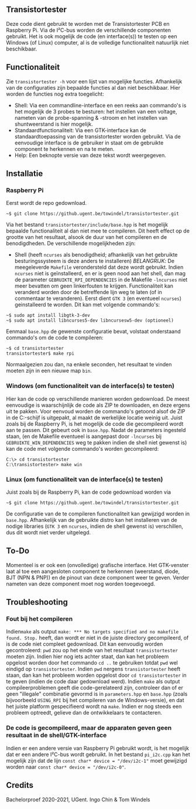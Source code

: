 ## Transistortester
Deze code dient gebruikt te worden met de Transistortester PCB en Raspberry Pi. Via de I²C-bus worden de verschillende componenten gebruikt. Het is ook mogelijk de code (en interface(s)) te testen op een Windows (of Linux) computer, al is de volledige functionaliteit natuurlijk niet beschikbaar.
## Functionaliteit
Zie ```transistortester -h``` voor een lijst van mogelijke functies. Afhankelijk van de configuraties zijn bepaalde functies al dan niet beschikbaar. Hier worden de functies nog extra toegelicht:
 - Shell: Via een commandline-interface en een reeks aan commando's is het mogelijk de 3 probes te besturen: het instellen van een voltage, nameten van de probe-spanning & -stroom en het instellen van shuntweerstand is hier mogelijk.
 - Standaardfunctionaliteit: Via een GTK-interface kan de standaardtoepassing van de transistortester worden gebruikt. Via de eenvoudige interface is de gebruiker in staat om de gebruikte component te herkennen en na te meten.
 - Help: Een beknopte versie van deze tekst wordt weergegeven.
## Installatie
### Raspberry Pi
Eerst wordt de repo gedownload.
```
~$ git clone https://github.ugent.be/towindel/transistortester.git
```
Via het bestand ```transistortester/include/base.hpp``` is het mogelijk bepaalde functionaliteit al dan niet mee te compileren. Dit heeft effect op de grootte van het resultaat, alsook de duur van het compileren en de benodigdheden. De verschillende mogelijkheden zijn:
 - Shell (heeft ```ncurses``` als benodigdheid; afhankelijk van het gebruikte besturingssysteem is deze anders te installeren)
 *BELANGRIJK*: De meegeleverde ```Makefile``` verondersteld dat deze wordt gebruikt. Indien ```ncurses``` niet is geïnstalleerd, en er is geen nood aan het shell, dan mag de parameter ```GEBRUIKTE_RPI_DEPENDENCIES``` in de Makefile ```-lncurses``` niet meer bevatten om geen linkerfouten te krijgen.
Functionaliteit kan veranderd worden door de betreffende lijn weg te laten (of in commentaar te veranderen).
Eerst dient ```GTK 3``` (en eventueel ```ncurses```) geinstalleerd te worden. Dit kan met volgende commando's:
```
~$ sudo apt install libgtk-3-dev
~$ sudo apt install libncurses5-dev libncursesw5-dev (optioneel)
```
Eenmaal ```base.hpp``` de gewenste configuratie bevat, volstaat onderstaand commando's om de code te compileren:
```
~$ cd transistortester
transistortester$ make rpi
```
Normaalgezien zou dan, na enkele seconden, het resultaat te vinden moeten zijn in een nieuwe map ```bin```.
### Windows (om functionaliteit van de interface(s) te testen)
Hier kan de code op verschillende manieren worden gedownload. De meest eenvoudige is waarschijnlijk de code als ZIP te downloaden, en deze ergens uit te pakken. Voor eenvoud worden de commando's getoond alsof de ZIP in de C:-schijf is uitgepakt, al maakt de werkelijke locatie weinig uit.
Juist zoals bij de Raspberry Pi, is het mogelijk de code die gecompileerd wordt aan te passen. Dit gebeurt ook in ```base.hpp```. Nadat de parameters ingesteld staan, (en de Makefile eventueel is aangepast door ```-lncurses``` bij ```GEBRUIKTE_WIN_DEPENDENCIES``` weg te pakken indien de shell niet gewenst is) kan de code met volgende commando's worden gecompileerd:
```
C:\> cd transistortester
C:\transistortester> make win
```
### Linux (om functionaliteit van de interface(s) te testen)
Juist zoals bij de Raspberry Pi, kan de code gedownload worden via 
```
~$ git clone https://github.ugent.be/towindel/transistortester.git
```
De configuratie van de te compileren functionaliteit kan gewijzigd worden in ```base.hpp```. Afhankelijk van de gebruikte distro kan het installeren van de nodige libraries (```GTK 3``` en ```ncurses```, indien de shell gewenst is) verschillen, dus dit wordt niet verder uitgelegd.

## To-Do
Momenteel is er ook een (onvolledige) grafische interface. Het GTK-venster laat al toe een aangesloten component te herkennen (weerstand, diode, BJT (NPN & PNP)) en de pinout van deze component weer te geven. Verder nameten van deze component moet nog worden toegevoegd.
## Troubleshooting
### Fout bij het compileren
Indien```make``` als output ```make: *** No targets specified and no makefile found. Stop.``` heeft, dan wordt er niet in de juiste directory gecompileerd, of is de code niet compleet gedownload. Dit kan eenvoudig worden gecontroleerd: ```pwd``` zou op het einde van het resultaat ```transistortester``` moeten zijn. Indien hier nog iets achter staat, dan kan het probleem opgelost worden door het commando ```cd ..``` te gebruiken totdat ```pwd``` wel eindigd op ```transistortester```. Indien ```pwd``` nergens ```transistortester``` heeft staan, dan kan het probleem worden opgelost door ```cd transistortester``` in te geven (indien de code daar gedownload werd).
Indien ```make``` als output compileerproblemen geeft die code-gerelateerd zijn, controleer dan of er geen "illegale" combinatie gevormd is in ```parameters.hpp``` en ```base.hpp``` (zoals bijvoorbeeld ```USING_RPI``` bij het compileren van de Windows-versie), en dat het juiste platform gespecifieerd wordt na ```make```. Indien er nog steeds een probleem optreedt, gelieve dan de ontwikkelaars te contacteren.
### De code is gecompileerd, maar de apparaten geven geen resultaat in de shell/GTK-interface
Indien er een andere versie van Raspberry Pi gebruikt wordt, is het mogelijk dat er een andere I²C-bus wordt gebruikt. In het bestand ```pi_i2c.cpp``` kan het mogelijk zijn dat de lijn ```const char* device = "/dev/i2c-1"``` moet gewijzigd worden naar ```const char* device = "/dev/i2c-0"```.
## Credits
Bachelorproef 2020-2021, UGent.
Ingo Chin & Tom Windels
